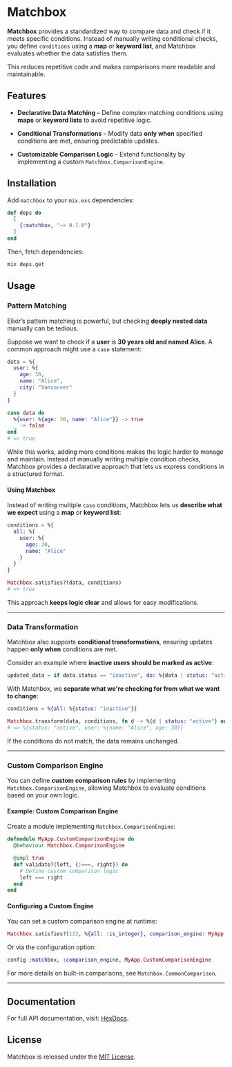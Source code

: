 # Matchbox

**Matchbox** provides a standardized way to compare data and check if it
meets specific conditions. Instead of manually writing conditional checks,
you define `conditions` using a **map** or **keyword list**, and Matchbox
evaluates whether the data satisfies them.

This reduces repetitive code and makes comparisons more readable and
maintainable.

## Features

- **Declarative Data Matching** – Define complex matching conditions using
  **maps** or **keyword lists** to avoid repetitive logic.

- **Conditional Transformations** – Modify data **only when** specified
  conditions are met, ensuring predictable updates.

- **Customizable Comparison Logic** – Extend functionality by implementing a
  custom `Matchbox.ComparisonEngine`.

## Installation

Add `matchbox` to your `mix.exs` dependencies:

```elixir
def deps do
  [
    {:matchbox, "~> 0.1.0"}
  ]
end
```

Then, fetch dependencies:

```sh
mix deps.get
```

## Usage

### Pattern Matching

Elixir’s pattern matching is powerful, but checking **deeply nested data**
manually can be tedious.

Suppose we want to check if a **user** is **30 years old and named Alice**.
A common approach might use a `case` statement:

```elixir
data = %{
  user: %{
    age: 30,
    name: "Alice",
    city: "Vancouver"
  }
}

case data do
  %{user: %{age: 30, name: "Alice"}} -> true
  _ -> false
end
# => true
```

While this works, adding more conditions makes the logic harder to manage
and maintain. Instead of manually writing multiple condition checks, Matchbox
provides a declarative approach that lets us express conditions in a structured
format.

#### **Using Matchbox**

Instead of writing multiple `case` conditions, Matchbox lets us **describe what
we expect** using a **map** or **keyword list**:

```elixir
conditions = %{
  all: %{
    user: %{
      age: 30,
      name: "Alice"
    }
  }
}

Matchbox.satisfies?(data, conditions)
# => true
```

This approach **keeps logic clear** and allows for easy modifications.

---

### Data Transformation

Matchbox also supports **conditional transformations**, ensuring updates happen
**only when** conditions are met.

Consider an example where **inactive users should be marked as active**:

```elixir
updated_data = if data.status == "inactive", do: %{data | status: "active"}, else: data
```

With Matchbox, we **separate what we're checking for from what we want to change**:

```elixir
conditions = %{all: %{status: "inactive"}}

Matchbox.transform(data, conditions, fn d -> %{d | status: "active"} end)
# => %{status: "active", user: %{name: "Alice", age: 30}}
```

If the conditions do not match, the data remains unchanged.

---

### Custom Comparison Engine

You can define **custom comparison rules** by implementing `Matchbox.ComparisonEngine`,
allowing Matchbox to evaluate conditions based on your own logic.

#### **Example: Custom Comparison Engine**

Create a module implementing `Matchbox.ComparisonEngine`:

```elixir
defmodule MyApp.CustomComparisonEngine do
  @behaviour Matchbox.ComparisonEngine

  @impl true
  def validate?(left, {:===, right}) do
    # Define custom comparison logic
    left === right
  end
end
```

#### **Configuring a Custom Engine**

You can set a custom comparison engine at runtime:

```elixir
Matchbox.satisfies?(123, %{all: :is_integer}, comparison_engine: MyApp.CustomComparisonEngine)
```

Or via the configuration option:

```elixir
config :matchbox, :comparison_engine, MyApp.CustomComparisonEngine
```

For more details on built-in comparisons, see `Matchbox.CommonComparison`.

---

## Documentation

For full API documentation, visit: [HexDocs](https://hexdocs.pm/matchbox).

## License

Matchbox is released under the [MIT License](./LICENSE.txt).

